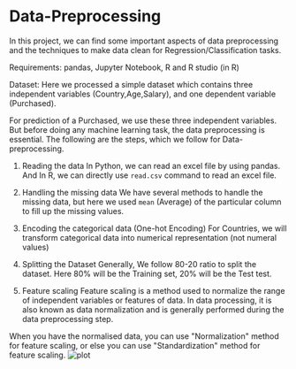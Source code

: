 # Data-Preprocessing
In this project, we can find some important aspects of data preprocessing and the techniques to make data clean for Regression/Classification tasks.

Requirements:
pandas, Jupyter Notebook, R and R studio (in R)

Dataset:
Here we processed a simple dataset which contains three independent variables (Country,Age,Salary), and one dependent variable (Purchased).

For prediction of a Purchased, we use these three independent variables. But before doing any machine learning task, the data preprocessing is essential.
The following are the steps, which we follow for Data-preprocessing.

1. Reading the data
In Python, we can read an excel file by using pandas. And In R, we can directly use ```read.csv``` command to read an excel file.

2. Handling the missing data
We have several methods to handle the missing data, but  here we used ```mean``` (Average) of the particular column to fill up the missing values.

3. Encoding the categorical data (One-hot Encoding)
For Countries, we will transform categorical data into numerical representation (not numeral values) 

4. Splitting the Dataset
Generally, We follow 80-20 ratio to split the dataset. Here 80% will be the Training set, 20% will be the Test test.

5. Feature scaling
Feature scaling is a method used to normalize the range of independent variables or features of data. 
In data processing, it is also known as data normalization and is generally performed during the data preprocessing step.

When you have the normalised data, you can use "Normalization" method for feature scaling, or else you can use "Standardization" method for feature scaling.
![plot](./home/shivakrishnakarnati/Pictures/normalization.jpg)
